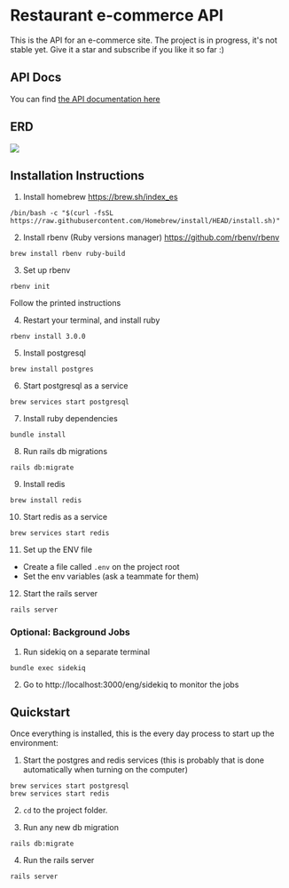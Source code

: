 # Restaurant e-commerce API

This is the API for an e-commerce site.
The project is in progress, it's not stable yet. Give it a star and subscribe if you like it so far :) 

## API Docs
You can find [the API documentation here](https://documenter.getpostman.com/view/10455715/UzQvsjmL)

## ERD
![]("./docs/../../docs/erd.png)

## Installation Instructions

1. Install homebrew https://brew.sh/index_es
```
/bin/bash -c "$(curl -fsSL https://raw.githubusercontent.com/Homebrew/install/HEAD/install.sh)"
```

2. Install rbenv (Ruby versions manager) https://github.com/rbenv/rbenv
```
brew install rbenv ruby-build
```

3. Set up rbenv
```
rbenv init
```
Follow the printed instructions

4. Restart your terminal, and install ruby 
```
rbenv install 3.0.0
```

5. Install postgresql
```
brew install postgres
```

6. Start postgresql as a service
```
brew services start postgresql
```

7. Install ruby dependencies
```
bundle install
```

8. Run rails db migrations
```
rails db:migrate
```

9. Install redis
```
brew install redis
```

10. Start redis as a service
```
brew services start redis
```

11. Set up the ENV file
- Create a file called `.env` on the project root
- Set the env variables (ask a teammate for them)

12. Start the rails server
```
rails server
```

### Optional: Background Jobs
1. Run sidekiq on a separate terminal
```
bundle exec sidekiq
```

2. Go to http://localhost:3000/eng/sidekiq to monitor the jobs

## Quickstart

Once everything is installed, this is the every day process to start up the environment:

1. Start the postgres and redis services (this is probably that is done automatically when turning on the computer)
```
brew services start postgresql
brew services start redis
```

2. `cd` to the project folder.

3. Run any new db migration
```
rails db:migrate
```

4. Run the rails server
```
rails server
```

